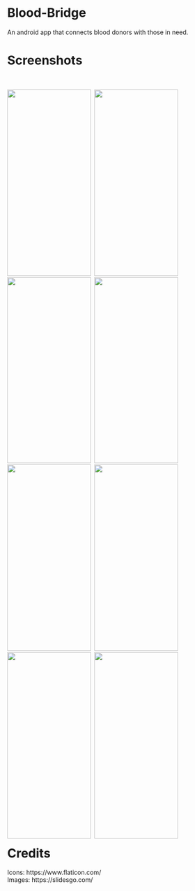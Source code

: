 # Blood-Bridge
An android app that connects blood donors with those in need.
<br>
# Screenshots
<br>
<p style = "float:left"> 
<img src="https://user-images.githubusercontent.com/76807214/204096499-5c7acb4f-94cd-4bf6-8ce6-a49a7c65602c.jpeg" width="192" height="426.66">&nbsp;
<img src="https://user-images.githubusercontent.com/76807214/204096551-55e3f3e5-7620-43af-a40e-a246425c7ca6.jpeg" width="192" height="426.66">&nbsp;
<img src="https://user-images.githubusercontent.com/76807214/204096629-ef2d2312-df26-4b4c-81d1-6b44d849bc36.jpeg" width="192" height="426.66">&nbsp;
<img src="https://user-images.githubusercontent.com/76807214/204096643-4bb35f6b-e391-44b9-ab91-09327dd087cd.jpeg" width="192" height="426.66">&nbsp;
<img src="https://user-images.githubusercontent.com/76807214/204096646-7b6bccb0-05b5-4a9c-a0f3-4fe1999bb05c.jpeg" width="192" height="426.66">&nbsp;
<img src="https://user-images.githubusercontent.com/76807214/204096666-627a266a-12c5-41dd-938b-4b23a1cdc72d.jpeg" width="192" height="426.66">&nbsp;
<img src="https://user-images.githubusercontent.com/76807214/204096661-2dddbda4-12a8-4c1e-a36e-13380828067c.jpeg" width="192" height="426.66">&nbsp;
<img src="https://user-images.githubusercontent.com/76807214/204096655-9fd7c96c-e6cf-4e9b-8987-640f0990eabc.jpeg" width="192" height="426.66">&nbsp;
</p>
<h1> Credits</h1>
<p>Icons: https://www.flaticon.com/<br>
Images: https://slidesgo.com/</p>
<br>

